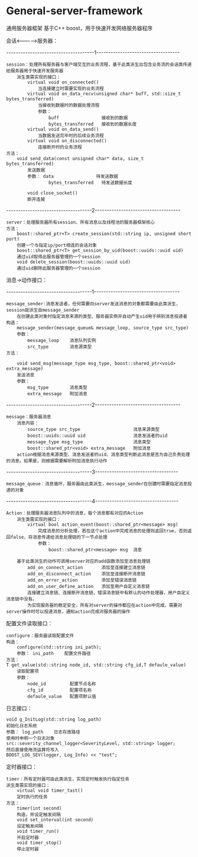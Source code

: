 # General-server-framework
通用服务器框架
基于C++ boost，用于快速开发网络服务器程序

会话<----->服务器：

-------------------------------------1-----------------------------------

	session：处理所有服务器与客户端交互的业务流程，基于此类派生出包含业务流的会话类传递给服务器用于快速开发服务器
		派生类需实现的接口：
			virtual void on_connected()
				当连接建立时需要实现的业务流程
			virtual void on_data_recv(unsigned char* buff, std::size_t bytes_transferred)
				当接收到数据时的数据处理流程
				参数：
					buff 				接收到的数据
					bytes_transferred	接收到的数据长度
			virtual void on_data_send()
				当数据发送完毕时的后续业务流程
			virtual void on_disconnected()
				连接断开时的业务流程
	方法：
		void send_data(const unsigned char* data, size_t bytes_transferred)
			发送数据
			参数：	data				待发送数据
					bytes_transferred	待发送数据长度
					
			void close_socket()
			断开连接


------------------------------------2------------------------------------

	server：处理服务器所有session、所有消息以及线程池的服务器框架核心
	方法：
		boost::shared_ptr<T> create_session(std::string ip, unsigned short port)
		创建一个与指定ip/port相连的会话对象
		boost::shared_ptr<T> get_session_by_uid(boost::uuids::uuid uid)
		通过uid取得此服务器管理的一个session
		void delete_session(boost::uuids::uuid uid)
		通过uid删除此服务器管理的一个session
	
	

消息->动作接口：

------------------------------------1------------------------------------

	message_sender:消息发送者，任何需要向server发送消息的对象都需要由此类派生，session就派生自message_sender
		在创建此类对象时指定消息来源的类型、服务器实例并自动产生uid用于辨别消息投递者
	构造：
		message_sender(message_queue& message_loop, source_type src_type)
		参数：
			message_loop	消息队列实例
			src_type		消息源类型
	方法：
	
		void send_msg(message_type msg_type, boost::shared_ptr<void> extra_message)
		发送消息
		参数：
			msg_type		消息类型
			extra_message	附加消息
		

------------------------------------2------------------------------------

	message：服务器消息
		消息内容：
			source_type src_type					消息来源类型
			boost::uuids::uuid uid					消息发送者的uid
			message_type msg_type					消息类型
			boost::shared_ptr<void> extra_message	附加消息
		action根据消息来源类型、消息发送者的uid、消息类型判断此消息是否为自己负责处理的消息。如果是，则根据需要解析附加消息执行动作
	
	
------------------------------------3-----------------------------------

	message_queue：消息循环，服务器由此类派生，message_sender在创建时需要指定消息投递的对象


------------------------------------4-----------------------------------

	Action：处理服务器消息队列中的消息，每个消息都有对应的Action
		派生类需实现的接口：
			virtual bool action_event(boost::shared_ptr<message> msg)
				完成消息的分析处理，若在这个action中完成消息的处理则返回true，否则返回false，将消息传递给消息处理链的下一节点处理
				参数：
					boost::shared_ptr<message> msg	消息
		
		基于此类派生的动作可调用server对应的add函数添加至消息处理链
			add_on_connect_action		添加至连接建立消息链
			add_on_disconnect_action	添加至连接断开消息链
			add_on_error_action			添加至错误消息链
			add_on_user_define_action	添加至用户自定义消息链
			连接建立消息链、连接断开消息链、错误消息链中有默认的动作处理器，用户自定义消息链中没有。
			为实现服务器的稳定安全，所有对server的操作都应在action中完成，需要对server操作时可以投递消息，通知action完成对服务器的操作
		
配置文件读取接口：

	configure：服务器读取配置文件
	构造：
		configure(std::string ini_path);
		参数：	ini_path	配置文件路径
	方法：
	T get_value(std::string node_id, std::string cfg_id,T defaule_value)
		读取配置项
		参数：
			node_id			配置节点名称
			cfg_id			配置项名称
			defaule_value	配置项默认值
			
日志接口：

	void g_InitLog(std::string log_path)
	初始化日志系统
	参数：	log_path	日志存放路径
	使用时申明一个日志对象
	src::severity_channel_logger<SeverityLevel, std::string> logger;
	然后直接使用流运算符写入
	BOOST_LOG_SEV(logger, Log_Info) << "test";
	
定时器接口：

	timer：所有定时器可由此类派生，实现定时触发执行指定任务
	派生类需实现的接口：
		virtual void timer_tast()
		定时执行的任务
	方法：
		timer(int second)
		构造，并设定触发间隔
		void set_interval(int second)
		设定触发间隔
		void timer_run()
		开启定时器
		void timer_stop()
		停止定时器
